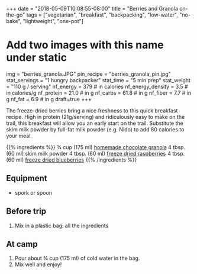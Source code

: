 +++
date = "2018-05-09T10:08:55-08:00"
title = "Berries and Granola on-the-go"
tags = ["vegetarian", "breakfast", "backpacking", "low-water", "no-bake", "lightweight", "one-pot"]
# Add two images with this name under static
img = "berries_granola.JPG"
pin_recipe = "berries_granola_pin.jpg"
stat_servings = "1 hungry backpacker"
stat_time = "5 min prep"
stat_weight = "110 g / serving"
nf_energy =  379 # in calories
nf_energy_density = 3.5 # in calories/g
nf_protein = 21.0 # in g
nf_carbs = 61.8 # in g
nf_fiber = 7.7 # in g
nf_fat = 6.9 # in g
draft=true
+++

The freeze-dried berries bring a nice freshness to this quick breakfast recipe. High in protein (21g/serving) and ridiculously easy to make on the trail, this breakfast will allow you an early start on the trail. Substitute the skim milk powder by full-fat milk powder (e.g. Nido) to add 80 calories to your meal.

{{% ingredients %}}
¾ cup (175 ml) [homemade chocolate granola](/recipes/chocolate-granola/)
4 tbsp. (60 ml) skim milk powder
4 tbsp. (60 ml) <a target="_blank" href="https://www.amazon.com/gp/product/B008478JF4/ref=as_li_tl?ie=UTF8&camp=1789&creative=9325&creativeASIN=B008478JF4&linkCode=as2&tag=gourmethiking-20&linkId=c1be6f1aa4e3537231245eb5f5d216ae">freeze dried raspberries</a><img src="//ir-na.amazon-adsystem.com/e/ir?t=gourmethiking-20&l=am2&o=1&a=B008478JF4" width="1" height="1" border="0" alt="" style="border:none !important; margin:0px !important;" />
4 tbsp. (60 ml) <a target="_blank" href="https://www.amazon.com/gp/product/B00D0DK9NM/ref=as_li_tl?ie=UTF8&camp=1789&creative=9325&creativeASIN=B00D0DK9NM&linkCode=as2&tag=gourmethiking-20&linkId=09bc552b3c8c698c0db8288e4624f5a9">freeze dried blueberries</a><img src="//ir-na.amazon-adsystem.com/e/ir?t=gourmethiking-20&l=am2&o=1&a=B00D0DK9NM" width="1" height="1" border="0" alt="" style="border:none !important; margin:0px !important;" />
{{% /ingredients %}}

## Equipment
- spork or spoon

## Before trip
1. Mix in a plastic bag: all the ingredients
 
## At camp
1. Pour about ¾ cup (175 ml) of cold water in the bag. 
1. Mix well and enjoy!
